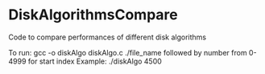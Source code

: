 # DiskAlgorithmsCompare
Code to compare performances of different disk algorithms


To run:
gcc -o diskAlgo diskAlgo.c
./file_name followed by number from 0-4999 for start index
 Example:
./diskAlgo 4500
